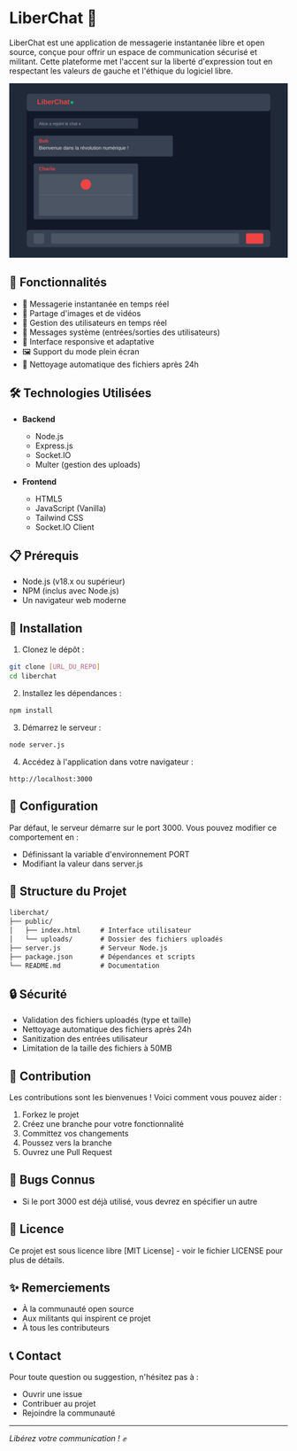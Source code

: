 # LiberChat 🚩

LiberChat est une application de messagerie instantanée libre et open source, conçue pour offrir un espace de communication sécurisé et militant. Cette plateforme met l'accent sur la liberté d'expression tout en respectant les valeurs de gauche et l'éthique du logiciel libre.

![Aperçu de LiberChat](liberchat-preview.svg)

## 🌟 Fonctionnalités

- 💬 Messagerie instantanée en temps réel
- 📸 Partage d'images et de vidéos
- 👥 Gestion des utilisateurs en temps réel
- 🔄 Messages système (entrées/sorties des utilisateurs)
- 📱 Interface responsive et adaptative
- 🖼️ Support du mode plein écran
- 🧹 Nettoyage automatique des fichiers après 24h

## 🛠️ Technologies Utilisées

- **Backend**
  - Node.js
  - Express.js
  - Socket.IO
  - Multer (gestion des uploads)

- **Frontend**
  - HTML5
  - JavaScript (Vanilla)
  - Tailwind CSS
  - Socket.IO Client

## 📋 Prérequis

- Node.js (v18.x ou supérieur)
- NPM (inclus avec Node.js)
- Un navigateur web moderne

## 🚀 Installation

1. Clonez le dépôt :
```bash
git clone [URL_DU_REPO]
cd liberchat
```

2. Installez les dépendances :
```bash
npm install
```

3. Démarrez le serveur :
```bash
node server.js
```

4. Accédez à l'application dans votre navigateur :
```
http://localhost:3000
```

## 🔧 Configuration

Par défaut, le serveur démarre sur le port 3000. Vous pouvez modifier ce comportement en :
- Définissant la variable d'environnement PORT
- Modifiant la valeur dans server.js

## 📁 Structure du Projet

```
liberchat/
├── public/
│   ├── index.html     # Interface utilisateur
│   └── uploads/       # Dossier des fichiers uploadés
├── server.js          # Serveur Node.js
├── package.json       # Dépendances et scripts
└── README.md          # Documentation
```

## 🔒 Sécurité

- Validation des fichiers uploadés (type et taille)
- Nettoyage automatique des fichiers après 24h
- Sanitization des entrées utilisateur
- Limitation de la taille des fichiers à 50MB

## 🤝 Contribution

Les contributions sont les bienvenues ! Voici comment vous pouvez aider :
1. Forkez le projet
2. Créez une branche pour votre fonctionnalité
3. Committez vos changements
4. Poussez vers la branche
5. Ouvrez une Pull Request

## 🐛 Bugs Connus

- Si le port 3000 est déjà utilisé, vous devrez en spécifier un autre

## 📜 Licence

Ce projet est sous licence libre [MIT License] - voir le fichier LICENSE pour plus de détails.

## ✨ Remerciements

- À la communauté open source
- Aux militants qui inspirent ce projet
- À tous les contributeurs


## 📞 Contact

Pour toute question ou suggestion, n'hésitez pas à :
- Ouvrir une issue
- Contribuer au projet
- Rejoindre la communauté

---

*Libérez votre communication ! ✊*
